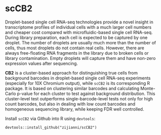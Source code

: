 # scCB2

Droplet-based single cell RNA-seq technologies provide a novel insight in transcriptome profiles of individual cells with a much larger cell numbers and cheaper cost compared with microfluidic-based single cell RNA-seq. During library preparation, each cell is expected to be captured by one droplet. The number of droplets are usually much more than the number of cells, thus most droplets do not contain real cells. However, there are always free-floating RNA fragments in the library due to broken cells or library contamination. Empty droplets will capture them and have non-zero expression values after sequencing.


**CB2** is a cluster-based approach for distinguishing true cells from background barcodes in droplet-based single cell RNA-seq experiments (especially for 10X Chromium output), while `scCB2` is its corresponding R package. It is based on clustering similar barcodes and calculating Monte-Carlo p-value for each cluster to test against background distribution. This cluster-level test outperforms single-barcode-level tests not only for high count barcodes, but also in dealing with low count barcodes and homogeneous sequencing library, while keeping FDR well controlled.

Install `scCB2` via Github into R using `devtools`: 

`devtools::install_github("zijianni/scCB2")`
